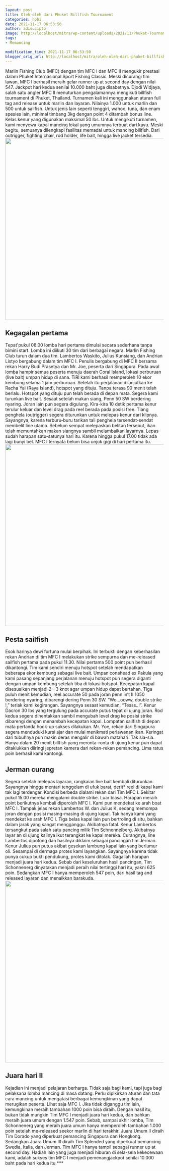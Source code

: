 ```yaml
---
layout: post
title: Oleh-oleh dari Phuket Billfish Tournament
categories: hobi
date: 2021-11-17 06:53:50
author: adisucipto
image: http://localhost/mitra/wp-content/uploads/2021/11/Phuket-Tournament.jpg
tags:
- Memancing

modification_time: 2021-11-17 06:53:50
blogger_orig_url: http://localhost/mitra/oleh-oleh-dari-phuket-billfish.html
---
```


Marlin Fishing Club (MFC) dengan tim MFC I dan MFC II mengukir prestasi dalam Phuket Internasional Sport Fishing Classic. Meski dicurangi tim lawan, MFC I berhasil meraih gelar runner up at second day dengan nilai 547.
Jackpot hari kedua senilai 10.000 baht juga disabetnya. Djodi Widjaya, salah satu angler MFC II menuturkan pengalamannya mengikuti billfish tournament di Phuket, Thailand.
Turnamen kali ini menggunakan aturan full tag and release untuk marlin dan layaran. Nilainya 1.000 untuk marlin dan 500 untuk sailfish. Untuk jenis lain seperti tenggiri, wahoo, tuna, dan enam spesies lain, minimal timbang 3kg dengan point 4 ditambah bonus line. Kelas kenur yang digunakan maksimal 50 lbs.
Untuk mengikuti turnamen, kami menyewa kapal mancing lokal yang umumnya terbuat dari kayu. Meski begitu, semuanya dilengkapi fasilitas memadai untuk mancing billfish. Dari outrigger, fighting chair, rod holder, life bait, hingga live jacket tersedia.
<a href="http://127.0.0.1/mitra/wp-content/uploads/2021/11/Phuket-Billfish-Tournament.jpg"><img class="aligncenter wp-image-14989 size-large" src="http://127.0.0.1/mitra/wp-content/uploads/2021/11/Phuket-Billfish-Tournament-1024x576.jpg" alt="" width="1024" height="576" /></a>
<h2 id="pertama">Kegagalan pertama</h2>
Tepat'pukul 08.00 lomba hari pertama dimulai secara sederhana tanpa bimini start. Lomba ini diikuti 30 tim dari berbagai negara. Marlin Fishing Club turun dalam dua tim. Lambertos Waskito, Julius Kunsiang, dan Andrian Listyo bergabung dalam tim MFC I. Penulis bergabung di MFC II bersama rekan Harry Budi Prasetya dan Mr. Joe, peserta dari Singapura.
Pada awal lomba hampir semua peserta menuju daerah Coral Island, lokasi perburuan (live bait) umpan hidup di sana. TiRl kami berhasil memperoleh 10 ekor kembung selama 1 jam perburuan. Setelah itu perjalanan dilanjutkan ke Racha Yai (Raya Island), hotspot yang dituju.
Tanpa terasa 90 menit telah berlalu. Hotspot yang dituju pun telah berada di depan mata. Segera kami turunkan live bait.
Sesaat setelah makan siang, Penn 50 SW berdering nyaring. Joran lain pun segera digulung. Kira-kira 10 detik pertama kenur terulur keluar dan level drag pada reel berada pada posisi free.
Tiang penghela (outrigger) segera diturunkan untuk melepas kenur dari klipnya. Sayangnya, karena terburu-buru tarikan tali penghela tersendat-sendat membelit line utama.
Sebelum sempat melepaskan belitan tersebut, ikan telah memuntahkan makan siangnya sambil melambaikan layarnya. Lepas sudah harapan satu-satunya hari itu. Karena hingga pukul 17.00 tidak ada lagi bunyi bel. MFC I ternyata belum bisa unjuk gigi di hari pertama itu.
<a href="http://127.0.0.1/mitra/wp-content/uploads/2021/11/Billfish-Tournament.jpg"><img class="aligncenter wp-image-14987 size-large" src="http://127.0.0.1/mitra/wp-content/uploads/2021/11/Billfish-Tournament-1024x576.jpg" alt="" width="1024" height="576" /></a>
<h2 id="sailfish">Pesta sailfish</h2>
Esok harinya dewi fortuna mulai berpihak. Ini terbukti dengan keberhasilan rekan Andrian di tim MFC I melakukan strike sempurna dan me-released sailfish pertama pada pukul 11.30. Nilai pertama 500 point pun berhasil dikantongi.
Tim kami sendiri menuju hotspot setelah mendapatkan beberapa ekor kembung sebagai live bait. Umpan conahead ex Pakula yang kami pasang sepanjang perjalanan menuju hotspot pun segera diganti dengan umpan kembung setelah tiba di lokasi hotspot.
Kecepatan kapal disesuaikan menjadi 2—3 knot agar umpan hidup dapat bertahan. Tiga puluh menit kemudian, reel accurate 50 pada joran penn in’t II 1050 berdering nyaring, dibarengi dering Penn 30 SW.
“Wo...ooww, double strike !,” teriak kami kegirangan. Sayangnya sesaat kemudian, “Tesss..!”. Kenur Dacron 30 lbs yang tergulung pada accurate putus tepat di ujung joran. Rod kedua segera dihentakkan sambil mengubah level drag ke posisi strike dibarengi dengan menambah kecepatan kapal.
Lompatan sailfish di depan mata pertanda hook-up sukses dilakukan. Mr. Yoe, rekan dari Singapura segera menduduki kursi ajar dan mulai menikmati perlawanan ikan.
Keringat dari tubuhnya pun makin deras mengalir di bawah matahari. Tak sia-sia. Hanya dalam 20 menit billfish yang meronta-ronta di ujung kenur pun dapat ditaklukkan diiringi jepretan kamera dari rekan-rekan pemancing. Lima ratus poin berhasil kami kantongi.
<h2 id="curang">Jerman curang</h2>
Segera setelah melepas layaran, rangkaian live bait kembali diturunkan. Sayangnya hingga mentari tenggelam di ufuk barat, derit* reel di kapal kami tak lagi terdengar. Kondisi berbeda dialami rekan dari Tim MFC I.
Sekitar pukul 15.00 mereka mengalami double strike. Luar biasa. Harapan meraih point berikutnya kembali diperoleh MFC I. Kami pun mendekat ke arah boat MFC I. Tampak jelas rekan Lambertos W. dan Julius K, sedang memompa joran dengan posisi masing-masing di ujung kapal.
Tak hanya kami yang mendekat ke arah MFC I. Tiga belas kapal lain pun bertroling di situ, bahkan dalam jarak yang sangat mengganggu. Akibatnya fatal. Kenur Lambertos tersangkut pada salah satu pancing milik Tim Schnonnelberg.
Akibatnya layar an di ujung kailnya ikut terangkat ke kapal mereka. Curangnya, line Lambertos dipotong dan hasilnya diklaim sebagai pancingan tim Jerman. Kenur Julius pun putus akibat gesekan lambung kapal lain yang berlumur oli.
Sesampai di dermaga protes kami layangkan. Sayangnya karena tidak punya cukup bukti pendukung, protes kami ditolak. Gagallah harapan menjadi juara hari kedua.
Sebab dari keseluruhan hasil pancingan, Tim Schonnenerg dinyatakan menjadi peraih nilai tertinggi hari itu, yakni 625 poin. Sedangkan MFC I hanya memperoleh 547 poin, dari hasil tag and released layaran dan menaikkan barakuda.
<a href="http://127.0.0.1/mitra/wp-content/uploads/2021/11/juara.jpg"><img class="aligncenter wp-image-14988 size-large" src="http://127.0.0.1/mitra/wp-content/uploads/2021/11/juara-1024x576.jpg" alt="" width="1024" height="576" /></a>
<h2 id="Juara">Juara hari II</h2>
Kejadian ini menjadi pelajaran berharga. Tidak saja bagi kami, tapi juga bagi pelaksana lomba mancing di masa datang. Perlu dipikirkan aturan dan tata cara mancing untuk mengatasi berbagai kemungkinan yang dapat merugikan peserta. Lihat saja MFC I. Jika tidak diganggu tim lain, kemungkinan meraih tambahan 1000 poin bisa diraih.
Dengan hasil itu, bukan tidak mungkin Tim MFC I menjadi juara hari kedua, dan bahkan meraih juara umum dengan 1.547 poin. Sebab, sampai akhir lomba, Tim Schonnenerg yang meraih juara umum hanya memperoleh tambahan 1.000 poin setelah me-released seekor marlin di hari terakhir.
Juara Umum II diraih Tim Dorado yang diperkuat pemancing Singapura dan Hongkong. Sedangkan Juara Umum III diraih Tim Splended yang diperkuat pemancing Swedia, Italia, dan Jerman.
Tim MFC I hanya tampil sebagai runner up at second day. Hadiah lain yang juga menjadi hiburan di sela-sela kekecewaan kami, adalah sukses tim MFC I menjadi pemenangjackpot senilai 10.000 baht pada hari kedua itu.***

